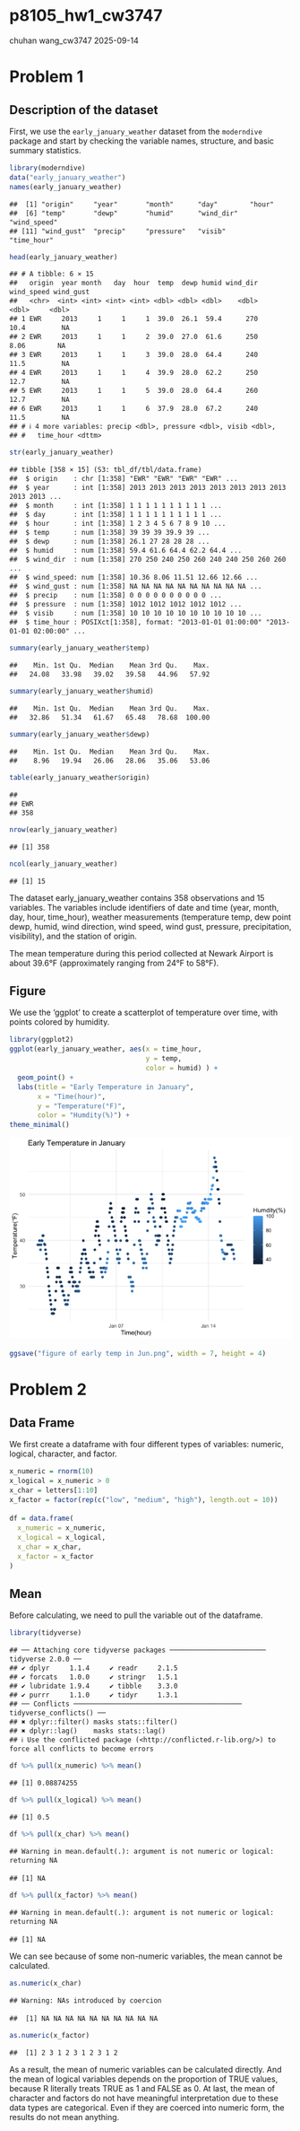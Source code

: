 p8105_hw1_cw3747
================
chuhan wang_cw3747
2025-09-14

# Problem 1

## Description of the dataset

First, we use the `early_january_weather` dataset from the `moderndive`
package and start by checking the variable names, structure, and basic
summary statistics.

``` r
library(moderndive)
data("early_january_weather")
names(early_january_weather)
```

    ##  [1] "origin"     "year"       "month"      "day"        "hour"      
    ##  [6] "temp"       "dewp"       "humid"      "wind_dir"   "wind_speed"
    ## [11] "wind_gust"  "precip"     "pressure"   "visib"      "time_hour"

``` r
head(early_january_weather)
```

    ## # A tibble: 6 × 15
    ##   origin  year month   day  hour  temp  dewp humid wind_dir wind_speed wind_gust
    ##   <chr>  <int> <int> <int> <int> <dbl> <dbl> <dbl>    <dbl>      <dbl>     <dbl>
    ## 1 EWR     2013     1     1     1  39.0  26.1  59.4      270      10.4         NA
    ## 2 EWR     2013     1     1     2  39.0  27.0  61.6      250       8.06        NA
    ## 3 EWR     2013     1     1     3  39.0  28.0  64.4      240      11.5         NA
    ## 4 EWR     2013     1     1     4  39.9  28.0  62.2      250      12.7         NA
    ## 5 EWR     2013     1     1     5  39.0  28.0  64.4      260      12.7         NA
    ## 6 EWR     2013     1     1     6  37.9  28.0  67.2      240      11.5         NA
    ## # ℹ 4 more variables: precip <dbl>, pressure <dbl>, visib <dbl>,
    ## #   time_hour <dttm>

``` r
str(early_january_weather)
```

    ## tibble [358 × 15] (S3: tbl_df/tbl/data.frame)
    ##  $ origin    : chr [1:358] "EWR" "EWR" "EWR" "EWR" ...
    ##  $ year      : int [1:358] 2013 2013 2013 2013 2013 2013 2013 2013 2013 2013 ...
    ##  $ month     : int [1:358] 1 1 1 1 1 1 1 1 1 1 ...
    ##  $ day       : int [1:358] 1 1 1 1 1 1 1 1 1 1 ...
    ##  $ hour      : int [1:358] 1 2 3 4 5 6 7 8 9 10 ...
    ##  $ temp      : num [1:358] 39 39 39 39.9 39 ...
    ##  $ dewp      : num [1:358] 26.1 27 28 28 28 ...
    ##  $ humid     : num [1:358] 59.4 61.6 64.4 62.2 64.4 ...
    ##  $ wind_dir  : num [1:358] 270 250 240 250 260 240 240 250 260 260 ...
    ##  $ wind_speed: num [1:358] 10.36 8.06 11.51 12.66 12.66 ...
    ##  $ wind_gust : num [1:358] NA NA NA NA NA NA NA NA NA NA ...
    ##  $ precip    : num [1:358] 0 0 0 0 0 0 0 0 0 0 ...
    ##  $ pressure  : num [1:358] 1012 1012 1012 1012 1012 ...
    ##  $ visib     : num [1:358] 10 10 10 10 10 10 10 10 10 10 ...
    ##  $ time_hour : POSIXct[1:358], format: "2013-01-01 01:00:00" "2013-01-01 02:00:00" ...

``` r
summary(early_january_weather$temp)
```

    ##    Min. 1st Qu.  Median    Mean 3rd Qu.    Max. 
    ##   24.08   33.98   39.02   39.58   44.96   57.92

``` r
summary(early_january_weather$humid)
```

    ##    Min. 1st Qu.  Median    Mean 3rd Qu.    Max. 
    ##   32.86   51.34   61.67   65.48   78.68  100.00

``` r
summary(early_january_weather$dewp)
```

    ##    Min. 1st Qu.  Median    Mean 3rd Qu.    Max. 
    ##    8.96   19.94   26.06   28.06   35.06   53.06

``` r
table(early_january_weather$origin)
```

    ## 
    ## EWR 
    ## 358

``` r
nrow(early_january_weather)
```

    ## [1] 358

``` r
ncol(early_january_weather)
```

    ## [1] 15

The dataset early_january_weather contains 358 observations and 15
variables. The variables include identifiers of date and time (year,
month, day, hour, time_hour), weather measurements (temperature temp,
dew point dewp, humid, wind direction, wind speed, wind gust, pressure,
precipitation, visibility), and the station of origin.

The mean temperature during this period collected at Newark Airport is
about 39.6°F (approximately ranging from 24°F to 58°F).

## Figure

We use the ‘ggplot’ to create a scatterplot of temperature over time,
with points colored by humidity.

``` r
library(ggplot2)
ggplot(early_january_weather, aes(x = time_hour,
                                  y = temp,
                                  color = humid) ) + 
  geom_point() + 
  labs(title = "Early Temperature in January",
       x = "Time(hour)",
       y = "Temperature(°F)",
       color = "Humdity(%)") + 
theme_minimal()
```

![](p8105_hw1_cw3747_files/figure-gfm/unnamed-chunk-2-1.png)<!-- -->

``` r
ggsave("figure of early temp in Jun.png", width = 7, height = 4)
```

# Problem 2

## Data Frame

We first create a dataframe with four different types of variables:
numeric, logical, character, and factor.

``` r
x_numeric = rnorm(10)
x_logical = x_numeric > 0
x_char = letters[1:10]
x_factor = factor(rep(c("low", "medium", "high"), length.out = 10))

df = data.frame(
  x_numeric = x_numeric,
  x_logical = x_logical,
  x_char = x_char,
  x_factor = x_factor
)
```

## Mean

Before calculating, we need to pull the variable out of the dataframe.

``` r
library(tidyverse)
```

    ## ── Attaching core tidyverse packages ──────────────────────── tidyverse 2.0.0 ──
    ## ✔ dplyr     1.1.4     ✔ readr     2.1.5
    ## ✔ forcats   1.0.0     ✔ stringr   1.5.1
    ## ✔ lubridate 1.9.4     ✔ tibble    3.3.0
    ## ✔ purrr     1.1.0     ✔ tidyr     1.3.1
    ## ── Conflicts ────────────────────────────────────────── tidyverse_conflicts() ──
    ## ✖ dplyr::filter() masks stats::filter()
    ## ✖ dplyr::lag()    masks stats::lag()
    ## ℹ Use the conflicted package (<http://conflicted.r-lib.org/>) to force all conflicts to become errors

``` r
df %>% pull(x_numeric) %>% mean()
```

    ## [1] 0.08874255

``` r
df %>% pull(x_logical) %>% mean()
```

    ## [1] 0.5

``` r
df %>% pull(x_char) %>% mean()
```

    ## Warning in mean.default(.): argument is not numeric or logical: returning NA

    ## [1] NA

``` r
df %>% pull(x_factor) %>% mean()
```

    ## Warning in mean.default(.): argument is not numeric or logical: returning NA

    ## [1] NA

We can see because of some non-numeric variables, the mean cannot be
calculated.

``` r
as.numeric(x_char)
```

    ## Warning: NAs introduced by coercion

    ##  [1] NA NA NA NA NA NA NA NA NA NA

``` r
as.numeric(x_factor)
```

    ##  [1] 2 3 1 2 3 1 2 3 1 2

As a result, the mean of numeric variables can be calculated directly.
And the mean of logical variables depends on the proportion of TRUE
values, because R literally treats TRUE as 1 and FALSE as 0. At last,
the mean of character and factors do not have meaningful interpretation
due to these data types are categorical. Even if they are coerced into
numeric form, the results do not mean anything.
